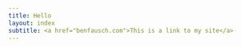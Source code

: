 ```yaml
---
title: Hello
layout: index
subtitle: <a href="benfausch.com">This is a link to my site</a>
---
```



